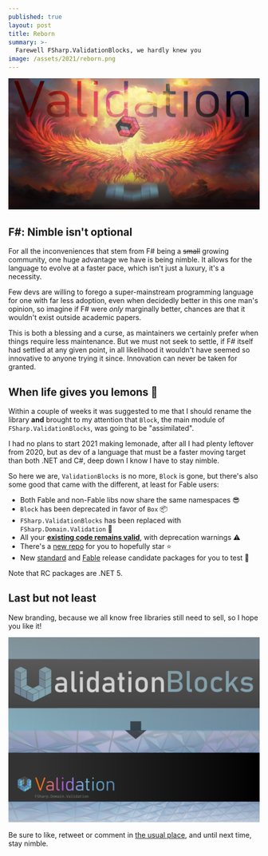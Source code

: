 ```yaml
---
published: true
layout: post
title: Reborn
summary: >-
  Farewell FSharp.ValidationBlocks, we hardly knew you
image: /assets/2021/reborn.png
---
```


![splash](/assets/2021/reborn.png)

## F#: Nimble isn't optional

For all the inconveniences that stem from F# being a <s>small</s> growing community, one huge advantage we have is being nimble. It allows for the language to evolve at a faster pace, which isn't just a luxury, it's a necessity.

Few devs are willing to forego a super-mainstream programming language for one with far less adoption, even when decidedly better in this one man's opinion, so imagine if F# were *only* marginally better, chances are that it wouldn't exist outside academic papers.

This is both a blessing and a curse, as maintainers we certainly prefer when things require less maintenance. But we must not seek to settle, if F# itself had settled at any given point, in all likelihood it wouldn't have seemed so innovative to anyone trying it since. Innovation can never be taken for granted.

## When life gives you lemons 🍋

Within a couple of weeks it was suggested to me that I should rename the library **and** brought to my attention that `Block`, the main module of `FSharp.ValidationBlocks`, was going to be "assimilated".

I had no plans to start 2021 making lemonade, after all I had plenty leftover from 2020, but as dev of a language that must be a faster moving target than both .NET and C#, deep down I know I have to stay nimble.

So here we are, `ValidationBlocks` is no more, `Block` is gone, but there's also some good that came with the different, at least for Fable users:

- Both Fable and non-Fable libs now share the same namespaces 😎
- `Block` has been deprecated in favor of `Box` 📦
- `FSharp.ValidationBlocks` has been replaced with `FSharp.Domain.Validation` 🎊
- All your **<u>existing code remains valid</u>**, with deprecation warnings ⚠
- There's a [new repo](https://github.com/lfr/FSharp.Domain.Validation) for you to hopefully star ⭐
- New [standard](https://www.nuget.org/packages/FSharp.Domain.Validation/0.9.78-rc2) and [Fable](https://www.nuget.org/packages/FSharp.Domain.Validation.Fable/0.9.78-rc2) release candidate packages for you to test 🧪

Note that RC packages are .NET 5.

## Last but not least

New branding, because we all know free libraries still need to sell, so I hope you like it!

![oldnew](/assets/2021/oldnew.png)
  
Be sure to like, retweet or comment in [the usual place](https://twitter.com/luwvis/status/1358699009326665729?s=20), and until next time, stay nimble.